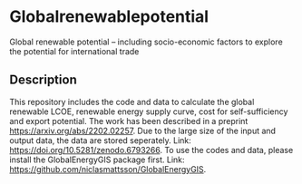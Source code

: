  # Globalrenewablepotential
 Global renewable potential – including socio-economic factors to explore the potential for international trade
 ## Description
 This repository includes the code and data to calculate the global renewable LCOE, renewable energy supply curve, cost for self-sufficiency and export potential. The work has been described in a preprint https://arxiv.org/abs/2202.02257.
 Due to the large size of the input and output data, the data are stored seperately. Link: https://doi.org/10.5281/zenodo.6793266. 
 To use the codes and data, please install the GlobalEnergyGIS package first. Link: https://github.com/niclasmattsson/GlobalEnergyGIS.
